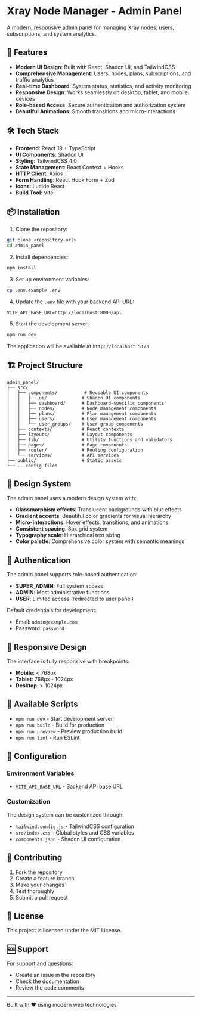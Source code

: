 # Xray Node Manager - Admin Panel

A modern, responsive admin panel for managing Xray nodes, users, subscriptions, and system analytics.

## 🚀 Features

- **Modern UI Design**: Built with React, Shadcn UI, and TailwindCSS
- **Comprehensive Management**: Users, nodes, plans, subscriptions, and traffic analytics
- **Real-time Dashboard**: System status, statistics, and activity monitoring
- **Responsive Design**: Works seamlessly on desktop, tablet, and mobile devices
- **Role-based Access**: Secure authentication and authorization system
- **Beautiful Animations**: Smooth transitions and micro-interactions

## 🛠️ Tech Stack

- **Frontend**: React 19 + TypeScript
- **UI Components**: Shadcn UI
- **Styling**: TailwindCSS 4.0
- **State Management**: React Context + Hooks
- **HTTP Client**: Axios
- **Form Handling**: React Hook Form + Zod
- **Icons**: Lucide React
- **Build Tool**: Vite

## 📦 Installation

1. Clone the repository:
```bash
git clone <repository-url>
cd admin_panel
```

2. Install dependencies:
```bash
npm install
```

3. Set up environment variables:
```bash
cp .env.example .env
```

4. Update the `.env` file with your backend API URL:
```env
VITE_API_BASE_URL=http://localhost:8000/api
```

5. Start the development server:
```bash
npm run dev
```

The application will be available at `http://localhost:5173`

## 🏗️ Project Structure

```
admin_panel/
├── src/
│   ├── components/          # Reusable UI components
│   │   ├── ui/             # Shadcn UI components
│   │   ├── dashboard/      # Dashboard-specific components
│   │   ├── nodes/          # Node management components
│   │   ├── plans/          # Plan management components
│   │   ├── users/          # User management components
│   │   └── user_groups/    # User group components
│   ├── contexts/           # React contexts
│   ├── layouts/            # Layout components
│   ├── lib/                # Utility functions and validators
│   ├── pages/              # Page components
│   ├── router/             # Routing configuration
│   └── services/           # API services
├── public/                 # Static assets
└── ...config files
```

## 🎨 Design System

The admin panel uses a modern design system with:

- **Glassmorphism effects**: Translucent backgrounds with blur effects
- **Gradient accents**: Beautiful color gradients for visual hierarchy
- **Micro-interactions**: Hover effects, transitions, and animations
- **Consistent spacing**: 8px grid system
- **Typography scale**: Hierarchical text sizing
- **Color palette**: Comprehensive color system with semantic meanings

## 🔐 Authentication

The admin panel supports role-based authentication:

- **SUPER_ADMIN**: Full system access
- **ADMIN**: Most administrative functions
- **USER**: Limited access (redirected to user panel)

Default credentials for development:
- Email: `admin@example.com`
- Password: `password`

## 📱 Responsive Design

The interface is fully responsive with breakpoints:
- **Mobile**: < 768px
- **Tablet**: 768px - 1024px
- **Desktop**: > 1024px

## 🚀 Available Scripts

- `npm run dev` - Start development server
- `npm run build` - Build for production
- `npm run preview` - Preview production build
- `npm run lint` - Run ESLint

## 🔧 Configuration

### Environment Variables

- `VITE_API_BASE_URL` - Backend API base URL

### Customization

The design system can be customized through:
- `tailwind.config.js` - TailwindCSS configuration
- `src/index.css` - Global styles and CSS variables
- `components.json` - Shadcn UI configuration

## 🤝 Contributing

1. Fork the repository
2. Create a feature branch
3. Make your changes
4. Test thoroughly
5. Submit a pull request

## 📄 License

This project is licensed under the MIT License.

## 🆘 Support

For support and questions:
- Create an issue in the repository
- Check the documentation
- Review the code comments

---

Built with ❤️ using modern web technologies